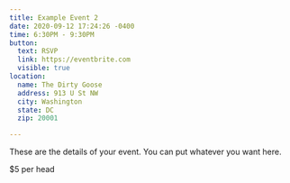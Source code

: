 ```yaml
---
title: Example Event 2
date: 2020-09-12 17:24:26 -0400
time: 6:30PM - 9:30PM
button:
  text: RSVP
  link: https://eventbrite.com
  visible: true
location:
  name: The Dirty Goose
  address: 913 U St NW
  city: Washington
  state: DC
  zip: 20001

---
```

These are the details of your event. You can put whatever you want here.

$5 per head

 